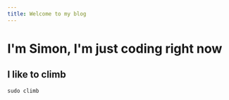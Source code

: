 ```yaml
---
title: Welcome to my blog
---
```

# I'm Simon, I'm just coding right now
## I like to climb
```
sudo climb
```


